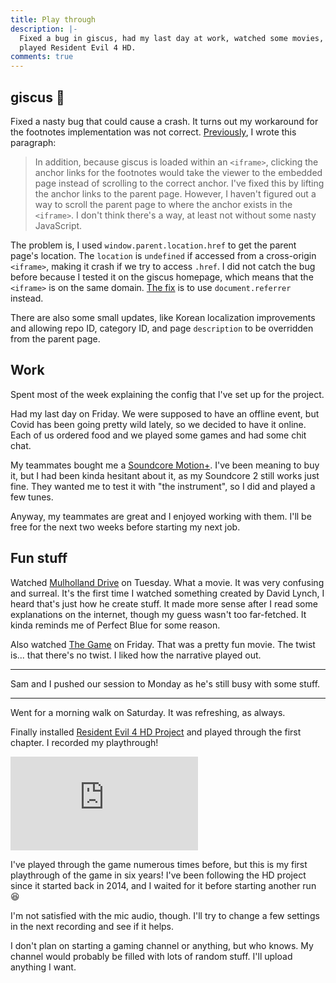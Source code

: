 ```yaml
---
title: Play through
description: |-
  Fixed a bug in giscus, had my last day at work, watched some movies, and
  played Resident Evil 4 HD.
comments: true
---
```


## giscus 💎

Fixed a nasty bug that could cause a crash. It turns out my workaround for the
footnotes implementation was not correct. [Previously][21w40], I wrote this
paragraph:

> In addition, because giscus is loaded within an `<iframe>`, clicking the
> anchor links for the footnotes would take the viewer to the embedded page
> instead of scrolling to the correct anchor. I've fixed this by lifting the
> anchor links to the parent page. However, I haven't figured out a way to
> scroll the parent page to where the anchor exists in the `<iframe>`. I don't
> think there's a way, at least not without some nasty JavaScript.

The problem is, I used `window.parent.location.href` to get the parent page's
location. The `location` is `undefined` if accessed from a cross-origin
`<iframe>`, making it crash if we try to access `.href`. I did not catch the bug
before because I tested it on the giscus homepage, which means that the
`<iframe>` is on the same domain. [The fix][referrer] is to use
`document.referrer` instead.

There are also some small updates, like Korean localization improvements and
allowing repo ID, category ID, and page `description` to be overridden from the
parent page.

## Work

Spent most of the week explaining the config that I've set up for the project.

Had my last day on Friday. We were supposed to have an offline event, but Covid
has been going pretty wild lately, so we decided to have it online. Each of us
ordered food and we played some games and had some chit chat.

My teammates bought me a [Soundcore Motion+][motion-plus]. I've been meaning to
buy it, but I had been kinda hesitant about it, as my Soundcore 2 still works
just fine. They wanted me to test it with "the instrument", so I did and played
a few tunes.

Anyway, my teammates are great and I enjoyed working with them. I'll be free for
the next two weeks before starting my next job.

## Fun stuff

Watched [Mulholland Drive][mulholland-drive] on Tuesday. What a movie. It was
very confusing and surreal. It's the first time I watched something created by
David Lynch, I heard that's just how he create stuff. It made more sense after
I read some explanations on the internet, though my guess wasn't too
far-fetched. It kinda reminds me of Perfect Blue for some reason.

Also watched [The Game][the-game] on Friday. That was a pretty fun movie. The
twist is... that there's no twist. I liked how the narrative played out.

---

Sam and I pushed our session to Monday as he's still busy with some stuff.

---

Went for a morning walk on Saturday. It was refreshing, as always.

Finally installed [Resident Evil 4 HD Project][re4hd] and played through the
first chapter. I recorded my playthrough!

<iframe src="https://www.youtube.com/embed/I-xhPDSE6pY" title="YouTube" frameBorder="0" allow="accelerometer; autoplay; clipboard-write; encrypted-media; gyroscope; picture-in-picture" allowFullScreen></iframe>

I've played through the game numerous times before, but this is my first
playthrough of the game in six years! I've been following the HD project since
it started back in 2014, and I waited for it before starting another run 😆

I'm not satisfied with the mic audio, though. I'll try to change a few settings
in the next recording and see if it helps.

I don't plan on starting a gaming channel or anything, but who knows. My channel
would probably be filled with lots of random stuff. I'll upload anything I want.

[21w40]: /logs/21w40
[referrer]: https://github.com/giscus/giscus/pull/382
[motion-plus]: https://us.soundcore.com/products/a3116011
[mulholland-drive]: https://en.wikipedia.org/wiki/Mulholland_Drive_(film)
[the-game]: https://en.wikipedia.org/wiki/The_Game_(1997_film)
[re4hd]: https://www.re4hd.com
